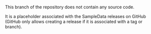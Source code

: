 This branch of the repository does not contain any source code.

It is a placeholder associated with the SampleData releases on GitHub (GitHub only allows creating a release if it is associated with a tag or branch).